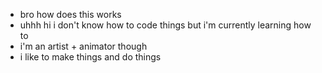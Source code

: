 - bro how does this works
- uhhh hi i don't know how to code things but i'm currently learning how to
- i'm an artist + animator though
- i like to make things and do things

<!---
ItsMiaDaBirb/ItsMiaDaBirb is a ✨ special ✨ repository because its `README.md` (this file) appears on your GitHub profile.
You can click the Preview link to take a look at your changes.
--->

